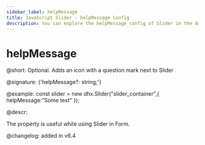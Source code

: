 ```yaml
---
sidebar_label: helpMessage
title: JavaScript Slider - helpMessage Config 
description: You can explore the helpMessage config of Slider in the documentation of the DHTMLX JavaScript UI library. Browse developer guides and API reference, try out code examples and live demos, and download a free 30-day evaluation version of DHTMLX Suite.
---
```


# helpMessage

@short: Optional. Adds an icon with a question mark next to Slider

@signature: {'helpMessage?: string;'}

@example:
const slider = new dhx.Slider("slider_container",{
	helpMessage:"Some text"
});

@descr:

The property is useful while using Slider in Form.

@changelog: added in v6.4 

[comment]: # (@related: slider/initializing_slider.md#configuration-properties)

